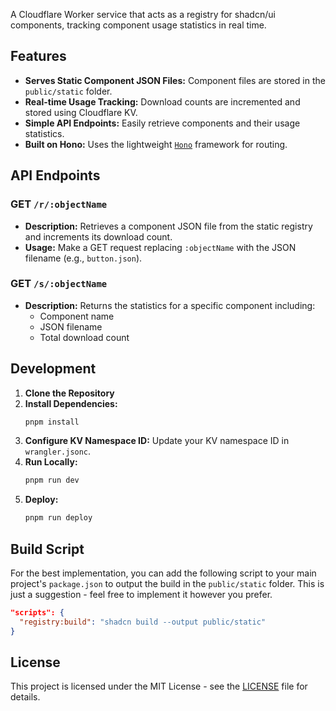 A Cloudflare Worker service that acts as a registry for shadcn/ui components, tracking component usage statistics in real time.

## Features

- **Serves Static Component JSON Files:** Component files are stored in the `public/static` folder.
- **Real-time Usage Tracking:** Download counts are incremented and stored using Cloudflare KV.
- **Simple API Endpoints:** Easily retrieve components and their usage statistics.
- **Built on Hono:** Uses the lightweight [`Hono`](https://github.com/honojs/hono) framework for routing.

## API Endpoints

### GET `/r/:objectName`
- **Description:** Retrieves a component JSON file from the static registry and increments its download count.
- **Usage:** Make a GET request replacing `:objectName` with the JSON filename (e.g., `button.json`).

### GET `/s/:objectName`
- **Description:** Returns the statistics for a specific component including:
  - Component name
  - JSON filename
  - Total download count

## Development

1. **Clone the Repository**
2. **Install Dependencies:**
   ```sh
   pnpm install
   ```
3. **Configure KV Namespace ID:**
   Update your KV namespace ID in `wrangler.jsonc`.
4. **Run Locally:**
   ```sh
   pnpm run dev
   ```
5. **Deploy:**
   ```sh
   pnpm run deploy
   ```

## Build Script

For the best implementation, you can add the following script to your main project's `package.json` to output the build in the `public/static` folder. This is just a suggestion - feel free to implement it however you prefer.

```json
"scripts": {
  "registry:build": "shadcn build --output public/static"
}
```

## License

This project is licensed under the MIT License - see the [LICENSE](LICENSE) file for details.
